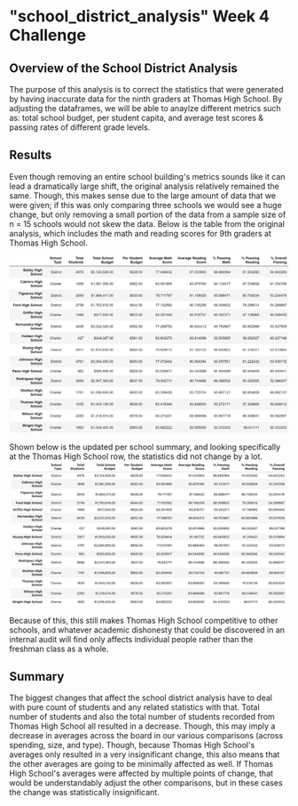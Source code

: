 # "school_district_analysis" Week 4 Challenge
## Overview of the School District Analysis
<!--- Explain the purpose of this analysis. --->
The purpose of this analysis is to correct the statistics that were generated by having inaccurate data for the ninth graders at Thomas High School. By adjusting the dataframes, we will be able to anaylze different metrics such as: total school budget, per student capita, and average test scores & passing rates of different grade levels.

## Results
<!--- Using bulleted lists and images of DataFrames as support, address the following questions.
How is the district summary affected?
How is the school summary affected?
How does replacing the ninth graders’ math and reading scores affect Thomas High School’s performance relative to the other schools? --->

Even though removing an entire school building's metrics sounds like it can lead a dramatically large shift, the original analysis relatively remained the same. Though, this makes sense due to the large amount of data that we were given; if this was only comparing three schools we would see a huge change, but only removing a small portion of the data from a sample size of n = 15 schools would not skew the data. Below is the table from the original analysis, which includes the math and reading scores for 9th graders at Thomas High School.

![Image of original analysis with the Thomas High School freshman statistics](https://github.com/rudiferr/school_district_analysis/blob/main/Resources/per_school_summary_original.png)

Shown below is the updated per school summary, and looking specifically at the Thomas High School row, the statistics did not change by a lot.
![Image of updated analysis without the Thomas High School freshman statistics](https://github.com/rudiferr/school_district_analysis/blob/main/Resources/per_school_summary_updated.png)

Because of this, this still makes Thomas High School competitive to other schools, and whatever academic dishonesty that could be discovered in an internal audit will find only affects individual people rather than the freshman class as a whole.

## Summary
<!--- Summarize four changes in the updated school district analysis after reading and math scores for the ninth grade at Thomas High School have been replaced with NaNs. How does replacing the ninth-grade scores affect the following:
Math and reading scores by grade
Scores by school spending
Scores by school size
Scores by school type --->
The biggest changes that affect the school district analysis have to deal with pure count of students and any related statistics with that. Total number of students and also the total number of students recorded from Thomas High School all resulted in a decrease. Though, this may imply a decrease in averages across the board in our various comparisons (across spending, size, and type). Though, because Thomas High School's averages only resulted in a very insignificant change, this also means that the other averages are going to be minimally affected as well. If Thomas High School's averages were affected by multiple points of change, that would be understandably adjust the other comparisons, but in these cases the change was statistically insignificant.
